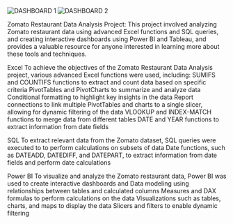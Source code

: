 ![DASHBOARD 1](https://github.com/user-attachments/assets/5b7d9b9b-43a1-42f2-9fb7-ba09e8f9d078)
![DASHBOARD 2](https://github.com/user-attachments/assets/e3b7bbc9-cc3d-43fc-94c7-f4d5ced5e672)

Zomato Restaurant Data Analysis Project: This project involved analyzing Zomato restaurant data using advanced Excel functions and SQL queries, and creating interactive dashboards using Power BI and Tableau, and provides a valuable resource for anyone interested in learning more about these tools and techniques.

Excel To achieve the objectives of the Zomato Restaurant Data Analysis project, various advanced Excel functions were used, including:
SUMIFS and COUNTIFS functions to extract and count data based on specific criteria PivotTables and PivotCharts to summarize and analyze data Conditional formatting to highlight key insights in the data Report connections to link multiple PivotTables and charts to a single slicer, allowing for dynamic filtering of the data VLOOKUP and INDEX-MATCH functions to merge data from different tables DATE and YEAR functions to extract information from date fields

SQL To extract relevant data from the Zomato dataset, SQL queries were executed to to perform calculations on subsets of data Date functions, such as DATEADD, DATEDIFF, and DATEPART, to extract information from date fields and perform date calculations

Power BI To visualize and analyze the Zomato restaurant data, Power BI was used to create interactive dashboards and 
Data modeling using relationships between tables and calculated columns Measures and DAX formulas to perform calculations on the data Visualizations such as tables, charts, and maps to display the data Slicers and filters to enable dynamic filtering 
